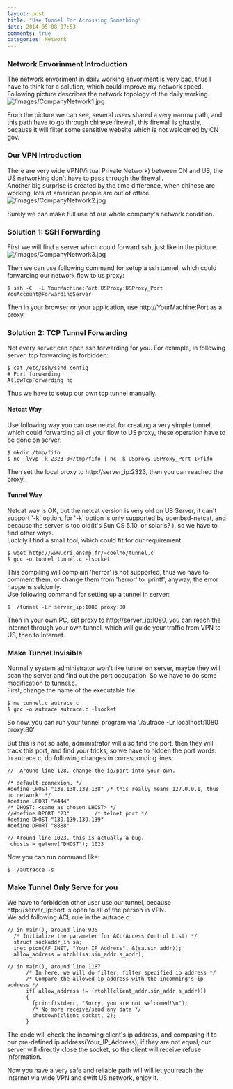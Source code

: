 ```yaml
---
layout: post
title: "Use Tunnel For Acrossing Something"
date: 2014-05-08 07:53
comments: true
categories: Network
---
```

### Network Envorinment Introduction
The network envoriment in daily working envoriment is very bad, thus I have to think for a solution, which could improve my network speed.   
Following picture describes the network topology of the daily working.    
![/images/CompanyNetwork1.jpg](/images/CompanyNetwork1.jpg)    

From the picture we can see, several users shared a very narrow path, and this path have to go through chinese firewall, this firewall is ghastly, because it will filter some sensitive website which is not welcomed by CN gov.     
### Our VPN Introduction
There are very wide VPN(Virtual Private Network) between CN and US, the US networking don't have to pass through the firewall.     
Another big surprise is created by the time difference, when chinese are working, lots of american people are out of office.    
![/images/CompanyNetwork2.jpg](/images/CompanyNetwork2.jpg)    

Surely we can make full use of our whole company's network condition.    

### Solution 1: SSH Forwarding
First we will find a server which could forward ssh, just like in the picture.   
![/images/CompanyNetwork3.jpg](/images/CompanyNetwork3.jpg)    

Then we can use following command for setup a ssh tunnel, which could forwarding our network flow to us proxy:    

```
$ ssh -C  -L YourMachine:Port:USProxy:USProxy_Port YouAccount@ForwardingServer

```
Then in your browser or your application, use http://YourMachine:Port as a proxy.     
### Solution 2: TCP Tunnel Forwarding
Not every server can open ssh forwarding for you. For example, in following server, tcp forwarding is forbidden:   

```
$ cat /etc/ssh/sshd_config
# Port forwarding
AllowTcpForwarding no

```
Thus we have to setup our own tcp tunnel manually.     
#### Netcat Way
Use following way you can use netcat for creating a very simple tunnel, which could forwarding all of your flow to US proxy, these operation have to be done on server:     

```
$ mkdir /tmp/fifo
$ nc -lvvp -k 2323 0</tmp/fifo | nc -k USproxy USProxy_Port 1>fifo

```
Then set the local proxy to http://server_ip:2323, then you can reached the proxy.     
#### Tunnel Way
Netcat way is OK, but the netcat version is very old on US Server, it can't support '-k' option, for '-k' option is only supported by openbsd-netcat, and because the server is too old(It's Sun OS 5.10, or solaris? ), so we have to find other ways.     
Luckily I find a small tool, which could fit for our requirement.    

```
$ wget http://www.cri.ensmp.fr/~coelho/tunnel.c
$ gcc -o tunnel tunnel.c -lsocket

```
This compiling will complain 'herror' is not supported, thus we have to comment them, or change them from 'herror' to 'printf', anyway, the error happens seldomly.    
Use following command for setting up a tunnel in server:    

```
$ ./tunnel -Lr server_ip:1080 proxy:80

```
Then in your own PC, set proxy to http://server_ip:1080, you can reach the internet through your own tunnel, which will guide your traffic from VPN to US, then to Internet.    
### Make Tunnel Invisible
Normally system administrator won't like tunnel on server, maybe they will scan the server and find out the port occupation. So we have to do some modification to tunnel.c.   
First, change the name of the executable file: 

```
$ mv tunnel.c autrace.c
$ gcc -o autrace autrace.c -lsocket

```
So now, you can run your tunnel program via './autrace -Lr localhost:1080 proxy:80'.     

But this is not so safe, administrator will also find the port, then they will track this port, and find your tricks, so we have to hidden the port words.   
In autrace.c, do following changes in corresponding lines:    

```
//  Around line 128, change the ip/port into your own. 

/* default connexion. */
#define LHOST "138.138.138.138" /* this really means 127.0.0.1, thus no network! */
#define LPORT "4444"
/* DHOST: <same as chosen LHOST> */
//#define DPORT "23"        /* telnet port */
#define DHOST "139.139.139.139"
#define DPORT "8888"

// Around line 1023, this is actually a bug.  
 dhosts = getenv("DHOST"); 1023

```
Now you can run command like:   

```
$ ./autracce -s

```
### Make Tunnel Only Serve for you
We have to forbidden other user use our tunnel, because http://server_ip:port is open to all of the person in VPN.    
We add following ACL rule in the autrace.c:     

```
// in main(), around line 935
  /* Initialize the parameter for ACL(Access Control List) */
  struct sockaddr_in sa;
  inet_pton(AF_INET, "Your_IP_Address", &(sa.sin_addr));
  allow_address = ntohl(sa.sin_addr.s_addr);

// in main(), around line 1187
      /* In here, we will do filter, filter specified ip address */
      /* Compare the allowed ip address with the incomming's ip address */
      if( allow_address != (ntohl(client_addr.sin_addr.s_addr)))
      {
        fprintf(stderr, "Sorry, you are not welcomed!\n");
        /* No more receive/send any data */
        shutdown(client_socket, 2);
      }

```
The code will check the incoming client's ip address, and comparing it to our pre-defined ip address(Your_IP_Address), if they are not equal, our server will directly close the socket, so the client will receive refuse information.   

Now you have a very safe and reliable path will will let you reach the internet via wide VPN and swift US network, enjoy it. 
